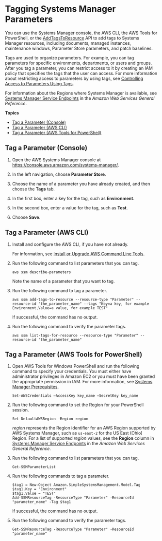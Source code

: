 # Tagging Systems Manager Parameters<a name="sysman-paramstore-su-tag"></a>

You can use the Systems Manager console, the AWS CLI, the AWS Tools for PowerShell, or the [AddTagsToResource](https://docs.aws.amazon.com/systems-manager/latest/APIReference/API_AddTagsToResource.html) API to add tags to Systems Manager resources, including documents, managed instances, maintenance windows, Parameter Store parameters, and patch baselines\. 

Tags are used to organize parameters\. For example, you can tag parameters for specific environments, departments, or users and groups\. After you tag a parameter, you can restrict access to it by creating an IAM policy that specifies the tags that the user can access\. For more information about restricting access to parameters by using tags, see [Controlling Access to Parameters Using Tags](sysman-paramstore-access.md#sysman-paramstore-access-tag)\.

For information about the Regions where Systems Manager is available, see [Systems Manager Service Endpoints](https://docs.aws.amazon.com/general/latest/gr/ssm.html#ssm_region) in the *Amazon Web Services General Reference*\.

**Topics**
+ [Tag a Parameter \(Console\)](#sysman-paramstore-su-tag-sys)
+ [Tag a Parameter \(AWS CLI\)](#sysman-paramstore-su-tag-cli)
+ [Tag a Parameter \(AWS Tools for PowerShell\)](#sysman-paramstore-su-tag-tfw)

## Tag a Parameter \(Console\)<a name="sysman-paramstore-su-tag-sys"></a>

1. Open the AWS Systems Manager console at [https://console\.aws\.amazon\.com/systems\-manager/](https://console.aws.amazon.com/systems-manager/)\.

1. In the left navigation, choose **Parameter Store**\.

1. Choose the name of a parameter you have already created, and then choose the **Tags** tab\.

1. In the first box, enter a key for the tag, such as **Environment**\.

1. In the second box, enter a value for the tag, such as **Test**\.

1. Choose **Save**\.

## Tag a Parameter \(AWS CLI\)<a name="sysman-paramstore-su-tag-cli"></a>

1. Install and configure the AWS CLI, if you have not already\.

   For information, see [Install or Upgrade AWS Command Line Tools](getting-started-cli.md)\.

1. Run the following command to list parameters that you can tag\.

   ```
   aws ssm describe-parameters
   ```

   Note the name of a parameter that you want to tag\.

1. Run the following command to tag a parameter\.

   ```
   aws ssm add-tags-to-resource --resource-type "Parameter" --resource-id "the_parameter_name" --tags "Key=a key, for example Environment,Value=a value, for example TEST"
   ```

   If successful, the command has no output\.

1. Run the following command to verify the parameter tags\.

   ```
   aws ssm list-tags-for-resource --resource-type "Parameter" --resource-id "the_parameter_name"
   ```

## Tag a Parameter \(AWS Tools for PowerShell\)<a name="sysman-paramstore-su-tag-tfw"></a>

1. Open AWS Tools for Windows PowerShell and run the following command to specify your credentials\. You must either have administrator privileges in Amazon EC2 or you must have been granted the appropriate permission in IAM\. For more information, see [Systems Manager Prerequisites](systems-manager-prereqs.md)\.

   ```
   Set-AWSCredentials –AccessKey key_name –SecretKey key_name
   ```

1. Run the following command to set the Region for your PowerShell session\.

   ```
   Set-DefaultAWSRegion -Region region
   ```

   *region* represents the Region identifier for an AWS Region supported by AWS Systems Manager, such as `us-east-2` for the US East \(Ohio\) Region\. For a list of supported *region* values, see the **Region** column in [Systems Manager Service Endpoints](https://docs.aws.amazon.com/general/latest/gr/ssm.html#ssm_region) in the *Amazon Web Services General Reference*\.

1. Run the following command to list parameters that you can tag\.

   ```
   Get-SSMParameterList
   ```

1. Run the following commands to tag a parameter\.

   ```
   $tag1 = New-Object Amazon.SimpleSystemsManagement.Model.Tag
   $tag1.Key = "Environment"
   $tag1.Value = "TEST"
   Add-SSMResourceTag -ResourceType "Parameter" -ResourceId "parameter_name" -Tag $tag1
   ```

   If successful, the command has no output\.

1. Run the following command to verify the parameter tags\.

   ```
   Get-SSMResourceTag -ResourceType "Parameter" -ResourceId "parameter_name"
   ```